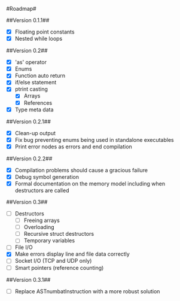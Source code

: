 #Roadmap#

##Version 0.1.1##
 - [x] Floating point constants
 - [x] Nested while loops

##Version 0.2##
 - [x] 'as' operator
 - [x] Enums
 - [x] Function auto return
 - [x] if/else statement
 - [x] ptrint casting
   - [x] Arrays
   - [x] References
 - [x] Type meta data

##Version 0.2.1##
 - [x] Clean-up output
 - [x] Fix bug preventing enums being used in standalone executables
 - [x] Print error nodes as errors and end compilation

##Version 0.2.2##
 - [x] Compilation problems should cause a gracious failure
 - [x] Debug symbol generation
 - [x] Formal documentation on the memory model including when destructors are called

##Version 0.3##
 - [ ] Destructors
   - [ ] Freeing arrays
   - [ ] Overloading
   - [ ] Recursive struct destructors
   - [ ] Temporary variables
 - [ ] File I/O
 - [x] Make errors display line and file data correctly
 - [ ] Socket I/O (TCP and UDP only)
 - [ ] Smart pointers (reference counting)

##Version 0.3.1##
 - [ ] Replace ASTnumbatInstruction with a more robust solution
